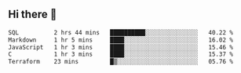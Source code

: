 ## Hi there 👋

<!--START_SECTION:waka-->

```txt
SQL          2 hrs 44 mins   ██████████░░░░░░░░░░░░░░░   40.22 %
Markdown     1 hr 5 mins     ████░░░░░░░░░░░░░░░░░░░░░   16.02 %
JavaScript   1 hr 3 mins     ████░░░░░░░░░░░░░░░░░░░░░   15.46 %
C            1 hr 3 mins     ████░░░░░░░░░░░░░░░░░░░░░   15.37 %
Terraform    23 mins         █▒░░░░░░░░░░░░░░░░░░░░░░░   05.76 %
```

<!--END_SECTION:waka-->

<!--
**taylor475/taylor475** is a ✨ _special_ ✨ repository because its `README.md` (this file) appears on your GitHub profile.

Here are some ideas to get you started:

- 🔭 I’m currently working on ...
- 🌱 I’m currently learning ...
- 👯 I’m looking to collaborate on ...
- 🤔 I’m looking for help with ...
- 💬 Ask me about ...
- 📫 How to reach me: ...
- 😄 Pronouns: ...
- ⚡ Fun fact: ...
-->
